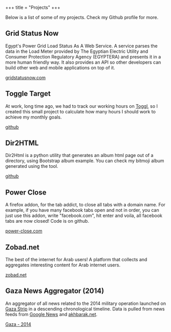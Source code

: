 +++
title = "Projects"
+++

Below is a list of some of my projects. Check my Github profile for more.

## Grid Status Now

Egypt's Power Grid Load Status As A Web Service. A service parses the data in
the Load Meter provided by The Egyptian Electric Utility and Consumer Protection
Regulatory Agency (EGYPTERA) and presents it in a more human friendly way. It
also provides an API so other developers can build other web and mobile
applications on top of it.

[gridstatusnow.com](https://gridstatusnow.com/)

## Toggle Target

At work, long time ago, we had to track our working hours on [Toggl](www.toggl.com),
so I created this small project to calculate how many hours I should work to achieve
my monthly goals.

[github](https://github.com/mos3abof/toggl_target)

## Dir2HTML

Dir2Html is a python utility that generates an album html page out of a
directory, using Bootstrap album example. You can check my bitmoji album
generated using the tool.

[github](https://github.com/mos3abof/dir2html)

## Power Close

A firefox addon, for the tab addict, to close all tabs with a domain name. For
example, if you have many facebook tabs open and not in order, you can just use
this addon, write "facebook.com", hit enter and voila, all facebook tabs are now
closed! Code is on github.

[power-close.com](https://power-close.com)

## Zobad.net

The best of the internet for Arab users! A platform that collects and aggregates
interesting content for Arab internet users.

[zobad.net](https://zobad.net)

## Gaza News Aggregator (2014)

An aggregator of all news related to the 2014 military operation launched on [Gaza Strip](https://en.wikipedia.org/wiki/Gaza_Strip)
in a descending chronological timeline. Data is pulled from news feeds from
[Google News](http://news.google.com/) and [akhbarak.net](http://www.akhbarak.net/).

[Gaza - 2014](https://gaza.mos3abof.com/)
